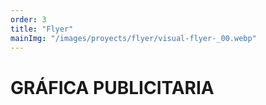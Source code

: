 ```yaml
---
order: 3
title: "Flyer"
mainImg: "/images/proyects/flyer/visual-flyer-_00.webp"
---
```


# GRÁFICA PUBLICITARIA
